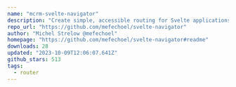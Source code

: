 ```yaml
---
name: "mcrm-svelte-navigator"
description: "Create simple, accessible routing for Svelte applications."
repo_url: "https://github.com/mefechoel/svelte-navigator"
author: "Michel Strelow @mefechoel"
homepage: "https://github.com/mefechoel/svelte-navigator#readme"
downloads: 28
updated: "2023-10-09T12:06:07.641Z"
github_stars: 513
tags: 
  - router
---
```

